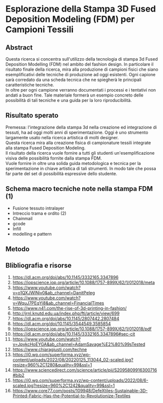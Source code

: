 # Esplorazione della Stampa 3D Fused Deposition Modeling (FDM) per Campioni Tessili


## Abstract

Questa ricerca si concentra sull'utilizzo della tecnologia di stampa 3d Fused Deposition Modelling (FDM) nel ambito del fashion design. In particolare il risultato finale della ricerca, mira alla produzione di campioni fisici che siano esemplificativi delle tecniche di produzione ad oggi esistenti. Ogni capione sarà corredato da una scheda tecnica che ne spiegherà le principali caratteristiche tecniche. <br /> 
In oltre per ogni campione verranno documentati i processi e i tentativi non andati a buon fine. 
Tale materiale formerà un esempio concreto delle possibilità di tali tecniche e una guida per la loro riproducibilità.

## Risultato sperato
Premessa: l'integrazione della stampa 3d nella creazione ed integrazione di tessuti, ha ad oggi molti anni di sperimentazione. Oggi è uno strumento largamente usato nella ricerca artistica di molti designer. <br /> 
Questa ricerca mira alla creazione fisica di campionature tessili integrate alla stampa Fused Deposition Modeling. <br>
Il risultato della ricerca vuole fornire a tutti gli studenti un'esemplificazione visiva delle possibilità fornite dalla stampa FDM. <br /> 
Vuole fornire in oltre una solida guida metodologica e tecnica per la sperimentazione in chiave artistica di tali strumenti. In modo tale che possa far parte del set di possibilità espressive dello studente.


## Schema macro tecniche note nella stampa FDM (1)

- Fusione tessuto intralayer
- Intreccio trama e ordito (2)
- Chainmail
- gcode
- Infill
- modelling e pattern

## Metodo


## Blibliografia e risorse

1. https://dl.acm.org/doi/abs/10.1145/3332165.3347896
2. https://iopscience.iop.org/article/10.1088/1757-899X/62/1/012018/meta
3. https://www.youtube.com/watch?v=o1QXJWlNiv0&ab_channel=DanitPeleg
4. https://www.youtube.com/watch?v=WquJ7PEqYi8&ab_channel=FinancialTimes
5. https://www.n41.com/the-rise-of-3d-printing-in-fashion/
6. http://jrnl.knutd.edu.ua/index.php/fti/article/view/699
7. https://dl.acm.org/doi/abs/10.1145/2807442.2807484
8. https://dl.acm.org/doi/10.1145/3544549.3585854
9. https://iopscience.iop.org/article/10.1088/1757-899X/62/1/012018/pdf
10. https://dl.acm.org/doi/abs/10.1145/3332165.3347896#sec-cit
11. https://www.youtube.com/watch?v=JpykcHoEYGA&ab_channel=AdamSavage%E2%80%99sTested
12. https://www.chiaragiusti.com/techne
13. https://i0.wp.com/superforma.xyz/wp-content/uploads/2022/08/20220125_113044_02-scaled.jpg?resize=960%2C1280&quality=99&ssl=1
14. https://www.sciencedirect.com/science/article/pii/S2095809916300716#bib2
15. https://i0.wp.com/superforma.xyz/wp-content/uploads/2022/08/6-scaled.jpg?resize=960%2C1242&quality=99&ssl=1
16. https://www.core77.com/posts/109948/DefeXtiles-Sustainable-3D-Printed-Fabric-Has-the-Potential-to-Revolutionize-Textiles
